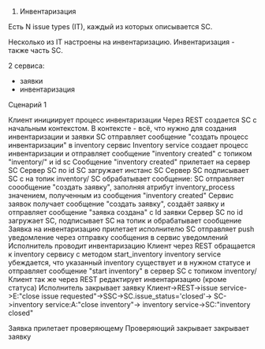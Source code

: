 1. Инвентаризация

Есть N issue types (IT), каждый из которых описывается SC.

Несколько из IT настроены на инвентаризацию. Инвентаризация - также часть SC.

2 сервиса:
 - заявки
 - инвентаризация

Сценарий 1

Клиент инициирует процесс инвентаризации
                                                Через REST создается SC с начальным контекстом. В контексте - всё, что нужно для создания инвентаризации и заявки
                                                SC отправляет сообщение "создать процесс инвентаризации" в inventory сервис
                                                Inventory service создает процесс инвентаризации и отправляет сообщение "inventory created" с топиком "inventory/<inventory id>" и id sc
                                                Сообщение "inventory created" прилетает на сервер SC
                                                Сервер SC по id SC загружает инстанс SC
                                                Сервер SC подписывает SC с <id> на топик inventory/<inventory id>
                                                SC обрабатывает сообщение:
                                                SC отправляет соообщение "создать заявку", заполняя атрибут inventory_process значением, полученным из сообщения "inventory created"
                                                Сервис заявок получает сообщение "создать заявку", создаёт заявку и отправляет сообщение "заявка создана" с Id заявки
                                                Сервер SC по id загружает SC, подписывает SC на топик и обрабатывает сообщение
Заявка на инвентаризацию прилетает исполнителю
                                                SC отправляет push уведомление через отправку сообщения в сервис уведомлений
Исполнитель проводит инвентаризацию
                                                Клиент через REST обращается к inventory сервису с методом start_inventory
                                                inventory service убеждается, что указанный inventory существует и в нужном статусе и
                                                    отправляет сообщение "start inventory" в сервер SC с топиком inventory/<inventory id>
                                                Клиент так же через REST редактирует инвентаризацию (кроме статуса)
Исполнитель закрывает заявку
                                                Клиент->REST->issue service->E:"close issue requested"->SSC->SC.issue_status='closed'->
                                                SC->inventory service:A:"close inventory"->
                                                inventory service->SC:"inventory closed"

Заявка прилетает проверяющему
Проверяющий закрывает закрывает заявку
